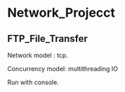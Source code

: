 # Network_Projecct

## FTP_File_Transfer
Network model : tcp.

Concurrency model: multithreading IO

Run with console.

